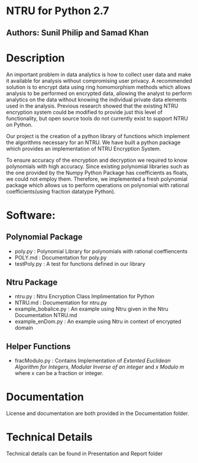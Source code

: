 NTRU for Python 2.7
====================

## Authors: Sunil Philip and Samad Khan

Description
===========
An important problem in data analytics is how to collect user data and make it available for analysis without compromising user privacy. A recommended solution is to encrypt data using ring homomorphism methods which allows analysis to be performed on encrypted data, allowing the analyst to perform analytics on the data without knowing the individual private data elements used in the analysis. Previous research showed that the existing NTRU encryption system could be modified to provide just this level of functionality, but open source tools do not currently exist to support NTRU on Python.

Our project is the creation of a python library of functions which implement the algorithms necessary for an NTRU. We have built a python package which provides an implementation of NTRU Encryption System. 

To ensure accuracy of the encryption and decryption we required to know polynomials with high accuracy. Since existing polynomial libraries such as the one provided by the Numpy Python Package has coefficients as floats, we could not employ them. Therefore, we implemented a fresh polynomial package which allows us to perform operations on polynomial with rational coefficients(using fraction datatype Python). 

Software:
=========

Polynomial Package
------------------
* poly.py             : Polynomial Library for polynomials with rational coeffiencents
* POLY.md             : Documentation for poly.py
* testPoly.py         : A test for functions defined in our library

Ntru Package
------------
* ntru.py             : Ntru Encryption Class Implimentation for Python 
* NTRU.md             : Documentation for ntru.py
* example_bobalice.py : An example using Ntru given in the Ntru Documentation NTRU.md
* example_enDom.py    : An example using Ntru in context of encrypted domain

Helper Functions
----------------
* fracModulo.py : Contains Implementation of *Extented Euclidean Algorithm for Integers*, *Modular Inverse of an integer* and *x Modulo m* where x can be a fraction or integer. 



Documentation
=============
License and documentation are both provided in the Documentation folder.

Technical Details
=================
Technical details can be found in Presentation and Report folder



